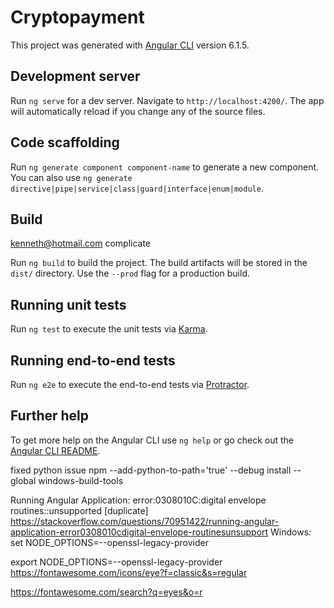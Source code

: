 # Cryptopayment

This project was generated with [Angular CLI](https://github.com/angular/angular-cli) version 6.1.5.

## Development server

Run `ng serve` for a dev server. Navigate to `http://localhost:4200/`. The app will automatically reload if you change any of the source files.

## Code scaffolding

Run `ng generate component component-name` to generate a new component. You can also use `ng generate directive|pipe|service|class|guard|interface|enum|module`.

## Build

kenneth@hotmail.com
complicate

Run `ng build` to build the project. The build artifacts will be stored in the `dist/` directory. Use the `--prod` flag for a production build.

## Running unit tests

Run `ng test` to execute the unit tests via [Karma](https://karma-runner.github.io).

## Running end-to-end tests

Run `ng e2e` to execute the end-to-end tests via [Protractor](http://www.protractortest.org/).

## Further help

To get more help on the Angular CLI use `ng help` or go check out the [Angular CLI README](https://github.com/angular/angular-cli/blob/master/README.md).


fixed python issue
npm --add-python-to-path='true' --debug install --global windows-build-tools

Running Angular Application: error:0308010C:digital envelope routines::unsupported [duplicate]
https://stackoverflow.com/questions/70951422/running-angular-application-error0308010cdigital-envelope-routinesunsupport
Windows: set NODE_OPTIONS=--openssl-legacy-provider

export NODE_OPTIONS=--openssl-legacy-provider
https://fontawesome.com/icons/eye?f=classic&s=regular

https://fontawesome.com/search?q=eyes&o=r
